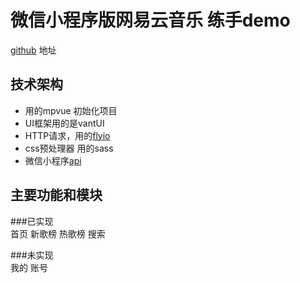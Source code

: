 # 微信小程序版网易云音乐 练手demo
[github](https://github.com/a758801405/my-music) 地址

## 技术架构
- 用的mpvue 初始化项目  
- UI框架用的是vantUI
- HTTP请求，用的[flyio](https://wendux.github.io/dist/#/doc/flyio/readme)
- css预处理器 用的sass
- 微信小程序[api](https://developers.weixin.qq.com/miniprogram/dev/api/)

## 主要功能和模块
###已实现  
首页
新歌榜
热歌榜
搜索

###未实现  
我的
账号




